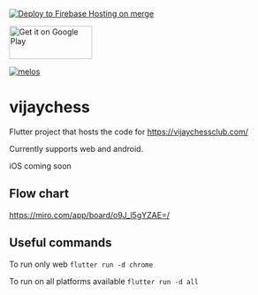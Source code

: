 [![Deploy to Firebase Hosting on merge](https://github.com/prolificcoder/vijaychess/actions/workflows/firebase-hosting-merge.yml/badge.svg)](https://github.com/prolificcoder/vijaychess/actions/workflows/firebase-hosting-merge.yml) 

<a href='https://play.google.com/store/apps/details?id=com.malugu.vijaychess&hl=en_US&gl=US&pcampaignid=pcampaignidMKT-Other-global-all-co-prtnr-py-PartBadge-Mar2515-1'><img alt='Get it on Google Play' height=60 width=150 src='https://play.google.com/intl/en_us/badges/static/images/badges/en_badge_web_generic.png'/></a>

[![melos](https://img.shields.io/badge/maintained%20with-melos-f700ff.svg?style=flat-square)](https://github.com/invertase/melos)

# vijaychess

Flutter project that hosts the code for <https://vijaychessclub.com/>

Currently supports web and android.

iOS coming soon


## Flow chart
https://miro.com/app/board/o9J_l5gYZAE=/

## Useful commands

To run only web 
`flutter run -d chrome`

To run on all platforms available 
`flutter run -d all`


